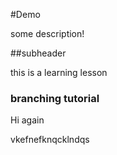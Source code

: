 #Demo


some description!

##subheader

this is a learning lesson 

### branching tutorial

Hi again 

vkefnefknqcklndqs